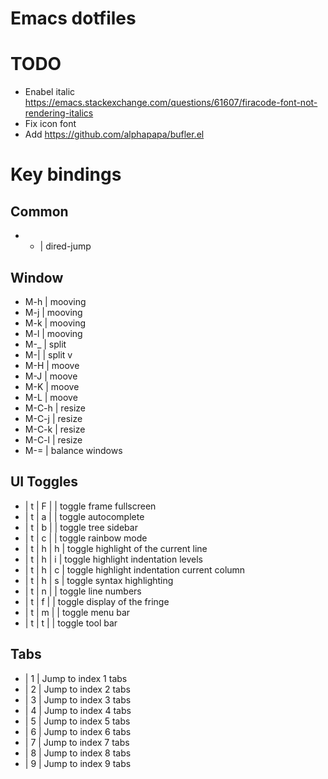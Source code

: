 # Emacs dotfiles

# TODO
  - Enabel italic https://emacs.stackexchange.com/questions/61607/firacode-font-not-rendering-italics
  - Fix icon font
  - Add https://github.com/alphapapa/bufler.el

# Key bindings

## Common
  - - | dired-jump

## Window
  - M-h   | mooving
  - M-j   | mooving
  - M-k   | mooving
  - M-l   | mooving
  - M-_   | split
  - M-|   | split v
  - M-H   | moove
  - M-J   | moove
  - M-K   | moove
  - M-L   | moove
  - M-C-h | resize
  - M-C-j | resize
  - M-C-k | resize
  - M-C-l | resize
  - M-=   | balance windows

## UI Toggles
  - <Leader> | t | F |   | toggle frame fullscreen
  - <Leader> | t | a |   | toggle autocomplete
  - <Leader> | t | b |   | toggle tree sidebar
  - <Leader> | t | c |   | toggle rainbow mode
  - <Leader> | t | h | h | toggle highlight of the current line
  - <Leader> | t | h | i | toggle highlight indentation levels
  - <Leader> | t | h | c | toggle highlight indentation current column
  - <Leader> | t | h | s | toggle syntax highlighting
  - <Leader> | t | n |   | toggle line numbers
  - <Leader> | t | f |   | toggle display of the fringe
  - <Leader> | t | m |   | toggle menu bar
  - <Leader> | t | t |   | toggle tool bar

## Tabs
  - <Leader> | 1 | Jump to index 1 tabs
  - <Leader> | 2 | Jump to index 2 tabs
  - <Leader> | 3 | Jump to index 3 tabs
  - <Leader> | 4 | Jump to index 4 tabs
  - <Leader> | 5 | Jump to index 5 tabs
  - <Leader> | 6 | Jump to index 6 tabs
  - <Leader> | 7 | Jump to index 7 tabs
  - <Leader> | 8 | Jump to index 8 tabs
  - <Leader> | 9 | Jump to index 9 tabs
